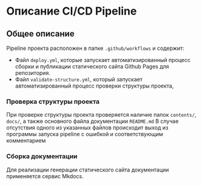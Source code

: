 # Описание CI/CD Pipeline 

## Общее описание
Pipeline проекта расположен в папке `.github/workflows` и содержит:
- Файл `deploy.yml`, которые запускает автоматизированный процесс сборки и публикации статического сайта Github Pages для репозитория. 
- Файл `validate-structure.yml`, который запускает автоматизированный процесс проверки структуры проекта, 

### Проверка структуры проекта
При проверке структуры проекта проверяется наличие папок `contents/`, `docs/`, а также основного файла документации `README.md`
В случае отсутствия одного из указанных файлов происходит выход из программы запуска pipeline с ошибкой и соответствующим комментарием

### Сборка документации
Для реализации генерации статического сайта документации применяется сервис Mkdocs.